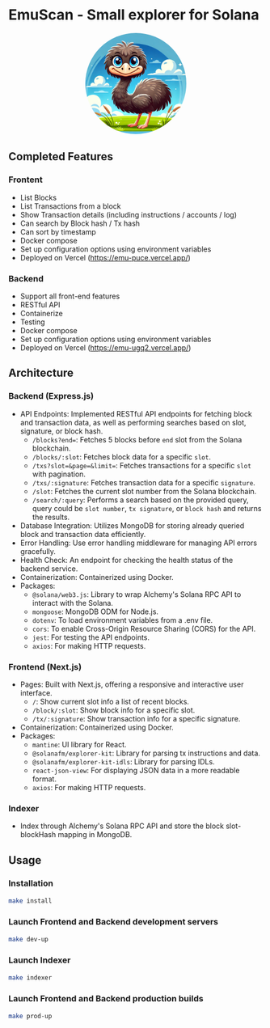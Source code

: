# EmuScan - Small explorer for Solana

<div align="center">
    <img src="./emu.png" alt="EmuScan Logo" width="200" style="border-radius: 50%;" />
</div>

## Completed Features

### Frontent

-   List Blocks
-   List Transactions from a block
-   Show Transaction details (including instructions / accounts / log)
-   Can search by Block hash / Tx hash
-   Can sort by timestamp
-   Docker compose
-   Set up configuration options using environment variables
-   Deployed on Vercel (https://emu-puce.vercel.app/)

### Backend

-   Support all front-end features
-   RESTful API
-   Containerize
-   Testing
-   Docker compose
-   Set up configuration options using environment variables
-   Deployed on Vercel (https://emu-ugq2.vercel.app/)

## Architecture

### Backend (Express.js)

-   API Endpoints: Implemented RESTful API endpoints for fetching block and transaction data, as well as performing searches based on slot, signature, or block hash.
    -   `/blocks?end=`: Fetches 5 blocks before `end` slot from the Solana blockchain.
    -   `/blocks/:slot`: Fetches block data for a specific `slot`.
    -   `/txs?slot=&page=&limit=`: Fetches transactions for a specific `slot` with pagination.
    -   `/txs/:signature`: Fetches transaction data for a specific `signature`.
    -   `/slot`: Fetches the current slot number from the Solana blockchain.
    -   `/search/:query`: Performs a search based on the provided query, query could be `slot number`, `tx signature`, or `block hash` and returns the results.
-   Database Integration: Utilizes MongoDB for storing already queried block and transaction data efficiently.
-   Error Handling: Use error handling middleware for managing API errors gracefully.
-   Health Check: An endpoint for checking the health status of the backend service.
-   Containerization: Containerized using Docker.
-   Packages:
    -   `@solana/web3.js`: Library to wrap Alchemy's Solana RPC API to interact with the Solana.
    -   `mongoose`: MongoDB ODM for Node.js.
    -   `dotenv`: To load environment variables from a .env file.
    -   `cors`: To enable Cross-Origin Resource Sharing (CORS) for the API.
    -   `jest`: For testing the API endpoints.
    -   `axios`: For making HTTP requests.

### Frontend (Next.js)

-   Pages: Built with Next.js, offering a responsive and interactive user interface.
    -   `/`: Show current slot info a list of recent blocks.
    -   `/block/:slot`: Show block info for a specific slot.
    -   `/tx/:signature`: Show transaction info for a specific signature.
-   Containerization: Containerized using Docker.
-   Packages:
    -   `mantine`: UI library for React.
    -   `@solanafm/explorer-kit`: Library for parsing tx instructions and data.
    -   `@solanafm/explorer-kit-idls`: Library for parsing IDLs.
    -   `react-json-view`: For displaying JSON data in a more readable format.
    -   `axios`: For making HTTP requests.

### Indexer

-   Index through Alchemy's Solana RPC API and store the block slot-blockHash mapping in MongoDB.

## Usage

### Installation

```bash
make install
```

### Launch Frontend and Backend development servers

```bash
make dev-up
```

### Launch Indexer

```bash
make indexer
```

### Launch Frontend and Backend production builds

```bash
make prod-up
```

